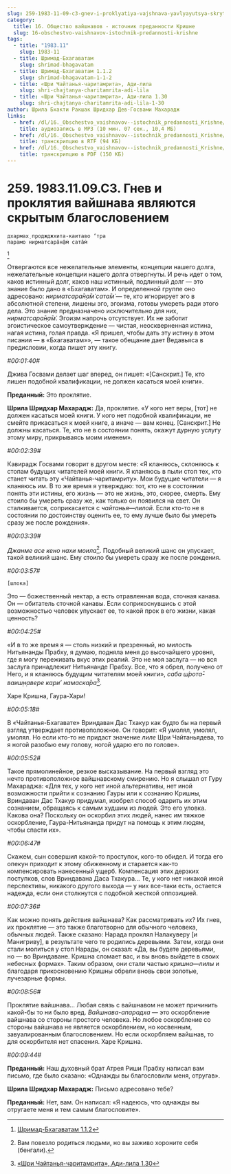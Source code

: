 ```yaml
---
slug: 259-1983-11-09-c3-gnev-i-proklyatiya-vajshnava-yavlyayutsya-skrytym-blagosloveniem
category:
  title: 16. Общество вайшнавов - источник преданности Кришне
  slug: 16-obschestvo-vaishnavov-istochnik-predannosti-krishne
tags:
  - title: "1983.11"
    slug: 1983-11
  - title: Шримад-Бхагаватам
    slug: shrimad-bhagavatam
  - title: Шримад-Бхагаватам 1.1.2
    slug: shrimad-bhagavatam-1-1-2
  - title: «Шри Чайтанья-чаритамрита», Ади-лила
    slug: shri-chajtanya-charitamrita-adi-lila
  - title: «Шри Чайтанья-чаритамрита», Ади-лила 1.30
    slug: shri-chajtanya-charitamrita-adi-lila-1-30
author: Шрила Бхакти Ракшак Шридхар Дев-Госвами Махарадж
links:
  - href: /dl/16._Obschestvo_vaishnavov--istochnik_predannosti_Krishne/259_1983.11.09.C3_SridharMj_Gnev_i_prokljatija_vajshnava_javljajutsja_skrytym_blagosloveniem.mp3
    title: аудиозапись в MP3 (10 мин. 07 сек., 10,4 МБ)
  - href: /dl/16._Obschestvo_vaishnavov--istochnik_predannosti_Krishne/259_1983.11.09.C3_SridharMj_Gnev_i_prokljatija_vajshnava_javljajutsja_skrytym_blagosloveniem.rtf
    title: транскрипцию в RTF (94 КБ)
  - href: /dl/16._Obschestvo_vaishnavov--istochnik_predannosti_Krishne/259_1983.11.09.C3_SridharMj_Gnev_i_prokljatija_vajshnava_javljajutsja_skrytym_blagosloveniem.pdf
    title: транскрипцию в PDF (150 КБ)
---
```


# 259. 1983.11.09.C3. Гнев и проклятия вайшнава являются скрытым благословением

    дхармах̣ проджджхита-каитаво ‘тра
    парамо нирматсара̄н̣а̄м̇ сата̄м̇
[^_ftn1]

Отвергаются все нежелательные элементы, концепции нашего долга, нежелательные концепции нашего долга отвергнуты. И речь идет о том, каков истинный долг, каков наш истинный, подлинный долг — это знание было дано в «Бхагаватам». И определенной группе оно адресовано: *нирматсара̄н̣а̄м̇ сата̄м̇* — те, кто игнорирует эго в абсолютной степени, лишены эго, эгоизма, готовы умереть ради этого дела. Это знание предназначено исключительно для них, *нирматсара̄н̣а̄м̇*. Эгоизм напрочь отсутствует. Их не заботит эгоистическое самоутверждение — чистая, неоскверненная истина, нагая истина, голая правда. «Я пришел, чтобы дать эту истину в этом писании — в «Бхагаватам»», — такое обещание дает Ведавьяса в предисловии, когда пишет эту книгу.

*#00:01:40#*

Джива Госвами делает шаг вперед, он пишет: «[Санскрит.] Те, кто лишен подобной квалификации, не должен касаться моей книги».

**Преданный:** Это проклятие.

**Шрила Шридхар Махарадж:** Да, проклятие. «У кого нет веры, [тот] не должен касаться моей книги. У кого нет подобной квалификации, не смейте прикасаться к моей книге, а иначе — вам конец. [Санскрит.] Не должны касаться. Те, кто не в состоянии понять, окажут дурную услугу этому миру, прикрываясь моим именем».

*#00:02:39#*

Кавирадж Госвами говорит в другом месте: «Я кланяюсь, склоняюсь к стопам будущих читателей моей книги. Я кланяюсь в пыли стоп тех, кто станет читать эту «Чайтанья-чаритамриту». Мои будущие читатели — я кланяюсь им. В то же время я утверждаю: тот, кто не в состоянии понять эти истины, его жизнь — это не жизнь, это, скорее, смерть. Ему стоило бы умереть сразу же, как только он появился на свет. Он сталкивается, соприкасается с *чайтанья*—*лилой*. Если кто-то не в состоянии по достоинству оценить ее, то ему лучше было бы умереть сразу же после рождения».

*#00:03:39#*

*Джанме асе кено нахи моила*[^_ftn2]. Подобный великий шанс он упускает, такой великий шанс. Ему стоило бы умереть сразу же после рождения.

*#00:03:57#*

    [шлока]

Это — божественный нектар, а есть отравленная вода, сточная канава. Он — обитатель сточной канавы. Если соприкоснувшись с этой возможностью человек упускает ее, то какой прок в его жизни, какая ценность?

*#00:04:25#*

«И в то же время я — столь низкий и презренный, но милость Нитьянанды Прабху, я думаю, подняла меня до высочайшего уровня, где я могу переживать вкус этих реалий. Это не моя заслуга — но вся заслуга принадлежит Нитьянанде Прабху. Все, что я обрел, получено от Него, и я кланяюсь будущим читателям моей книги», *саба ш́рота̄-ваиш̣н̣авере кари’ намаска̄ра*[^_ftn3].

Харе Кришна, Гаура-Хари!

*#00:05:18#*

В «Чайтанья-Бхагавате» Вриндаван Дас Тхакур как будто бы на первый взгляд утверждает противоположное. Он говорит: «Я умолял, умолял, умолял. Но если кто-то не придаст значение *лиле* Шри Чайтаньядева, то я ногой разобью ему голову, ногой ударю его по голове».

*#00:05:52#*

Такое прямолинейное, резкое высказывание. На первый взгляд это нечто противоположное вайшнавскому смирению. Но я слышал от Гуру Махараджа: «Для тех, у кого нет иной альтернативы, нет иной возможности прийти к сознанию Гауры или к сознанию Кришны, Вриндаван Дас Тхакур придумал, изобрел способ одарить их этим сознанием, обращаясь к самым худшим из людей. Это его уловка. Какова она? Поскольку он оскорбил этих людей, нанес им тяжкое оскорбление, Гаура-Нитьянанда придут на помощь к этим людям, чтобы спасти их».

*#00:06:47#*

Скажем, сын совершил какой-то проступок, кого-то обидел. И тогда его опекун приходит к этому обиженному и старается как-то компенсировать нанесенный ущерб. Компенсация этих дерзких поступков, слов Вриндавана Даса Тхакура… Те, у кого нет никакой иной перспективы, никакого другого выхода — у них все-таки есть, остается надежда, если они столкнутся с подобной жесткой оппозицией.

*#00:07:36#*

Как можно понять действия вайшнава? Как рассматривать их? Их гнев, их проклятие — это также благотворно для обычного человека, обычных людей. Также сказано: Нарада проклял Налакуверу [и Манигриву], в результате чего те родились деревьями. Затем, когда они стали молиться у стоп Нарады, он сказал: «Да, вы будете деревьями, но — во Вриндаване. Кришна сломает вас, и вы вновь выйдете в своих небесных формах». Таким образом, они стали частью *кришна*—*лилы* и благодаря прикосновению Кришны обрели вновь свои золотые, лучезарные формы.

*#00:08:56#*

Проклятие вайшнава… Любая связь с вайшнавом не может причинить какой-бы то ни было вред. *Вайшнава-апарадха* — это оскорбление вайшнава со стороны простого человека. Но любое оскорбление со стороны вайшнава не является оскорблением, но косвенным, завуалированным благословением. Но если оскорбляем вайшнав, то для оскорбителя нет спасения. Харе Кришна.

*#00:09:44#*

**Преданный:** Наш духовный брат Атрея Риши Прабху написал вам письмо, где было сказано: «Однажды вы благословили меня, отругав».

**Шрила Шридхар Махарадж:** Письмо адресовано тебе?

**Преданный:** Нет, вам. Он написал: «Я надеюсь, что однажды вы отругаете меня и тем самым благословите».



[^_ftn1]: [Шримад-Бхагаватам 1.1.2](../notes/shrimad-bhagavatam/shrimad-bhagavatam-1-1-2.md)

[^_ftn2]: Вам повезло родиться людьми, но вы заживо хороните себя (бенгали).

[^_ftn3]: [«Шри Чайтанья-чаритамрита», Ади-лила 1.30](../notes/shri-chajtanya-charitamrita-adi-lila/shri-chajtanya-charitamrita-adi-lila-1-30.md)

